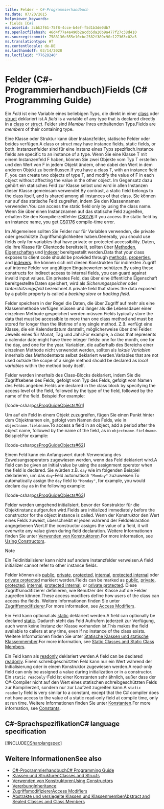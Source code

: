 ```yaml
---
title: Felder – C#-Programmierhandbuch
ms.date: 07/20/2015
helpviewer_keywords:
- fields [C#]
ms.assetid: 3cbb2f61-75f8-4cce-b4ef-f5d1b3de0db7
ms.openlocfilehash: 46d4f77a4a490b2acdb5da20b9a477f27c38d410
ms.sourcegitcommit: 7588136e355e10cbc2582f389c90c127363c02a5
ms.translationtype: HT
ms.contentlocale: de-DE
ms.lasthandoff: 03/14/2020
ms.locfileid: "77628240"
---
```

# <a name="fields-c-programming-guide"></a><span data-ttu-id="d9b7d-102">Felder (C#-Programmierhandbuch)</span><span class="sxs-lookup"><span data-stu-id="d9b7d-102">Fields (C# Programming Guide)</span></span>

<span data-ttu-id="d9b7d-103">Ein *Feld* ist eine Variable eines beliebigen Typs, die direkt in einer [class](../../language-reference/keywords/class.md) oder [struct](../../language-reference/builtin-types/struct.md) deklariert ist.</span><span class="sxs-lookup"><span data-stu-id="d9b7d-103">A *field* is a variable of any type that is declared directly in a [class](../../language-reference/keywords/class.md) or [struct](../../language-reference/builtin-types/struct.md).</span></span> <span data-ttu-id="d9b7d-104">Felder sind *Member* Ihres enthaltenden Typs.</span><span class="sxs-lookup"><span data-stu-id="d9b7d-104">Fields are *members* of their containing type.</span></span>

<span data-ttu-id="d9b7d-105">Eine Klasse oder Struktur kann über Instanzfelder, statische Felder oder beides verfügen.</span><span class="sxs-lookup"><span data-stu-id="d9b7d-105">A class or struct may have instance fields, static fields, or both.</span></span> <span data-ttu-id="d9b7d-106">Instanzenfelder sind für eine Instanz eines Typs spezifisch.</span><span class="sxs-lookup"><span data-stu-id="d9b7d-106">Instance fields are specific to an instance of a type.</span></span> <span data-ttu-id="d9b7d-107">Wenn Sie eine Klasse T mit einem Instanzenfeld F haben, können Sie zwei Objekte vom Typ T erstellen und den Wert von F in jedem Objekt ändern, ohne dabei den Wert in dem anderen Objekt zu beeinflussen.</span><span class="sxs-lookup"><span data-stu-id="d9b7d-107">If you have a class T, with an instance field F, you can create two objects of type T, and modify the value of F in each object without affecting the value in the other object.</span></span> <span data-ttu-id="d9b7d-108">Im Gegensatz dazu gehört ein statisches Feld zur Klasse selbst und wird in allen Instanzen dieser Klasse gemeinsam verwendet.</span><span class="sxs-lookup"><span data-stu-id="d9b7d-108">By contrast, a static field belongs to the class itself, and is shared among all instances of that class.</span></span> <span data-ttu-id="d9b7d-109">Sie können nur auf das statische Feld zugreifen, indem Sie den Klassennamen verwenden.</span><span class="sxs-lookup"><span data-stu-id="d9b7d-109">You can access the static field only by using the class name.</span></span> <span data-ttu-id="d9b7d-110">Wenn Sie über einen Instanznamen auf das statische Feld zugreifen, erhalten Sie den Kompilierzeitfehler [CS0176](../../misc/cs0176.md).</span><span class="sxs-lookup"><span data-stu-id="d9b7d-110">If you access the static field by an instance name, you get [CS0176](../../misc/cs0176.md) compile-time error.</span></span>

<span data-ttu-id="d9b7d-111">Im Allgemeinen sollten Sie Felder nur für Variablen verwenden, die private oder geschützte Zugriffsmöglichkeiten haben.</span><span class="sxs-lookup"><span data-stu-id="d9b7d-111">Generally, you should use fields only for variables that have private or protected accessibility.</span></span> <span data-ttu-id="d9b7d-112">Daten, die Ihre Klasse für Clientcode bereitstellt, sollten über [Methoden](./methods.md), [Eigenschaften](./properties.md) und [Indexer](../indexers/index.md) bereitgestellt werden.</span><span class="sxs-lookup"><span data-stu-id="d9b7d-112">Data that your class exposes to client code should be provided through [methods](./methods.md), [properties](./properties.md), and [indexers](../indexers/index.md).</span></span> <span data-ttu-id="d9b7d-113">Sie können sich mit diesen Konstrukten für indirekten Zugriff auf interne Felder vor ungültigen Eingabewerten schützen.</span><span class="sxs-lookup"><span data-stu-id="d9b7d-113">By using these constructs for indirect access to internal fields, you can guard against invalid input values.</span></span> <span data-ttu-id="d9b7d-114">Ein privates Feld, das über eine öffentliche Eigenschaft bereitgestellte Daten speichert, wird als *Sicherungsspeicher* oder *Unterstützungsfeld* bezeichnet.</span><span class="sxs-lookup"><span data-stu-id="d9b7d-114">A private field that stores the data exposed by a public property is called a *backing store* or *backing field*.</span></span>

<span data-ttu-id="d9b7d-115">Felder speichern in der Regel die Daten, die über Zugriff auf mehr als eine Klassenmethode verfügen müssen und länger als die Lebensdauer einer einzelnen Methode gespeichert werden müssen.</span><span class="sxs-lookup"><span data-stu-id="d9b7d-115">Fields typically store the data that must be accessible to more than one class method and must be stored for longer than the lifetime of any single method.</span></span> <span data-ttu-id="d9b7d-116">Z.B. verfügt eine Klasse, die ein Kalenderdatum darstellt, möglicherweise über drei Felder: Jeweils eines für Monat, Tag und Jahr.</span><span class="sxs-lookup"><span data-stu-id="d9b7d-116">For example, a class that represents a calendar date might have three integer fields: one for the month, one for the day, and one for the year.</span></span> <span data-ttu-id="d9b7d-117">Variablen, die außerhalb des Bereichs einer einzelnen Methode nicht verwendet werden, sollten als *lokale Variablen* innerhalb des Methodentexts selbst deklariert werden.</span><span class="sxs-lookup"><span data-stu-id="d9b7d-117">Variables that are not used outside the scope of a single method should be declared as *local variables* within the method body itself.</span></span>

<span data-ttu-id="d9b7d-118">Felder werden innerhalb des Class-Blocks deklariert, indem Sie die Zugriffsebene des Felds, gefolgt vom Typ des Felds, gefolgt vom Namen des Felds angeben.</span><span class="sxs-lookup"><span data-stu-id="d9b7d-118">Fields are declared in the class block by specifying the access level of the field, followed by the type of the field, followed by the name of the field.</span></span> <span data-ttu-id="d9b7d-119">Beispiel:</span><span class="sxs-lookup"><span data-stu-id="d9b7d-119">For example:</span></span>

[!code-csharp[csProgGuideObjects#61](~/samples/snippets/csharp/VS_Snippets_VBCSharp/csProgGuideObjects/CS/Objects.cs#61)]

<span data-ttu-id="d9b7d-120">Um auf ein Feld in einem Objekt zuzugreifen, fügen Sie einen Punkt hinter dem Objektnamen ein, gefolgt vom Namen des Felds, wie in `objectname.fieldname`.</span><span class="sxs-lookup"><span data-stu-id="d9b7d-120">To access a field in an object, add a period after the object name, followed by the name of the field, as in `objectname.fieldname`.</span></span> <span data-ttu-id="d9b7d-121">Beispiel:</span><span class="sxs-lookup"><span data-stu-id="d9b7d-121">For example:</span></span>

[!code-csharp[csProgGuideObjects#62](~/samples/snippets/csharp/VS_Snippets_VBCSharp/csProgGuideObjects/CS/Objects.cs#62)]

<span data-ttu-id="d9b7d-122">Einem Feld kann ein Anfangswert durch Verwendung des Zuweisungsoperators zugewiesen werden, wenn das Feld deklariert wird.</span><span class="sxs-lookup"><span data-stu-id="d9b7d-122">A field can be given an initial value by using the assignment operator when the field is declared.</span></span> <span data-ttu-id="d9b7d-123">Sie würden z.B. `day` wie im folgenden Beispiel deklarieren, um das `day`-Feld automatisch `"Monday"` zuzuweisen:</span><span class="sxs-lookup"><span data-stu-id="d9b7d-123">To automatically assign the `day` field to `"Monday"`, for example, you would declare `day` as in the following example:</span></span>

[!code-csharp[csProgGuideObjects#63](~/samples/snippets/csharp/VS_Snippets_VBCSharp/csProgGuideObjects/CS/Objects.cs#63)]

<span data-ttu-id="d9b7d-124">Felder werden umgehend initialisiert, bevor der Konstruktor für die Objektinstanz aufgerufen wird.</span><span class="sxs-lookup"><span data-stu-id="d9b7d-124">Fields are initialized immediately before the constructor for the object instance is called.</span></span> <span data-ttu-id="d9b7d-125">Wenn der Konstruktor den Wert eines Felds zuweist, überschreibt er jeden während der Felddeklaration angegebenen Wert.</span><span class="sxs-lookup"><span data-stu-id="d9b7d-125">If the constructor assigns the value of a field, it will overwrite any value given during field declaration.</span></span> <span data-ttu-id="d9b7d-126">Weitere Informationen finden Sie unter [Verwenden von Konstruktoren](./using-constructors.md).</span><span class="sxs-lookup"><span data-stu-id="d9b7d-126">For more information, see [Using Constructors](./using-constructors.md).</span></span>

> [!NOTE]
> <span data-ttu-id="d9b7d-127">Ein Feldinitialisierer kann nicht auf andere Instanzfelder verweisen.</span><span class="sxs-lookup"><span data-stu-id="d9b7d-127">A field initializer cannot refer to other instance fields.</span></span>

<span data-ttu-id="d9b7d-128">Felder können als [public](../../language-reference/keywords/public.md), [private](../../language-reference/keywords/private.md), [protected](../../language-reference/keywords/protected.md), [internal](../../language-reference/keywords/internal.md), [protected internal](../../language-reference/keywords/protected-internal.md) oder [private protected](../../language-reference/keywords/private-protected.md) markiert werden.</span><span class="sxs-lookup"><span data-stu-id="d9b7d-128">Fields can be marked as [public](../../language-reference/keywords/public.md), [private](../../language-reference/keywords/private.md), [protected](../../language-reference/keywords/protected.md), [internal](../../language-reference/keywords/internal.md), [protected internal](../../language-reference/keywords/protected-internal.md), or [private protected](../../language-reference/keywords/private-protected.md).</span></span> <span data-ttu-id="d9b7d-129">Diese Zugriffsmodifizierer definieren, wie Benutzer der Klasse auf die Felder zugreifen können.</span><span class="sxs-lookup"><span data-stu-id="d9b7d-129">These access modifiers define how users of the class can access the fields.</span></span> <span data-ttu-id="d9b7d-130">Weitere Informationen finden Sie unter [Zugriffsmodifizierer](./access-modifiers.md).</span><span class="sxs-lookup"><span data-stu-id="d9b7d-130">For more information, see [Access Modifiers](./access-modifiers.md).</span></span>

<span data-ttu-id="d9b7d-131">Ein Feld kann optional als [static](../../language-reference/keywords/static.md) deklariert werden.</span><span class="sxs-lookup"><span data-stu-id="d9b7d-131">A field can optionally be declared [static](../../language-reference/keywords/static.md).</span></span> <span data-ttu-id="d9b7d-132">Dadurch steht das Feld Aufrufern jederzeit zur Verfügung, auch wenn keine Instanz der Klasse vorhanden ist.</span><span class="sxs-lookup"><span data-stu-id="d9b7d-132">This makes the field available to callers at any time, even if no instance of the class exists.</span></span> <span data-ttu-id="d9b7d-133">Weitere Informationen finden Sie unter [Statische Klassen und statische Klassenmember](./static-classes-and-static-class-members.md).</span><span class="sxs-lookup"><span data-stu-id="d9b7d-133">For more information, see [Static Classes and Static Class Members](./static-classes-and-static-class-members.md).</span></span>

<span data-ttu-id="d9b7d-134">Ein Feld kann als [readonly](../../language-reference/keywords/readonly.md) deklariert werden.</span><span class="sxs-lookup"><span data-stu-id="d9b7d-134">A field can be declared [readonly](../../language-reference/keywords/readonly.md).</span></span> <span data-ttu-id="d9b7d-135">Einem schreibgeschützten Feld kann nur ein Wert während der Initialisierung oder in einem Konstruktor zugewiesen werden.</span><span class="sxs-lookup"><span data-stu-id="d9b7d-135">A read-only field can only be assigned a value during initialization or in a constructor.</span></span> <span data-ttu-id="d9b7d-136">Ein `static readonly`-Feld ist einer Konstanten sehr ähnlich, außer dass der C#-Compiler nicht auf den Wert eines statischen schreibgeschützten Felds zur Kompilierzeit, sondern nur zur Laufzeit zugreifen kann.</span><span class="sxs-lookup"><span data-stu-id="d9b7d-136">A `static readonly` field is very similar to a constant, except that the C# compiler does not have access to the value of a static read-only field at compile time, only at run time.</span></span> <span data-ttu-id="d9b7d-137">Weitere Informationen finden Sie unter [Konstanten](./constants.md).</span><span class="sxs-lookup"><span data-stu-id="d9b7d-137">For more information, see [Constants](./constants.md).</span></span>

## <a name="c-language-specification"></a><span data-ttu-id="d9b7d-138">C#-Sprachspezifikation</span><span class="sxs-lookup"><span data-stu-id="d9b7d-138">C# language specification</span></span>

[!INCLUDE[CSharplangspec](~/includes/csharplangspec-md.md)]

## <a name="see-also"></a><span data-ttu-id="d9b7d-139">Weitere Informationen</span><span class="sxs-lookup"><span data-stu-id="d9b7d-139">See also</span></span>

- [<span data-ttu-id="d9b7d-140">C#-Programmierhandbuch</span><span class="sxs-lookup"><span data-stu-id="d9b7d-140">C# Programming Guide</span></span>](../index.md)
- [<span data-ttu-id="d9b7d-141">Klassen und Strukturen</span><span class="sxs-lookup"><span data-stu-id="d9b7d-141">Classes and Structs</span></span>](./index.md)
- [<span data-ttu-id="d9b7d-142">Verwenden von Konstruktoren</span><span class="sxs-lookup"><span data-stu-id="d9b7d-142">Using Constructors</span></span>](./using-constructors.md)
- [<span data-ttu-id="d9b7d-143">Vererbung</span><span class="sxs-lookup"><span data-stu-id="d9b7d-143">Inheritance</span></span>](./inheritance.md)
- [<span data-ttu-id="d9b7d-144">Zugriffsmodifizierer</span><span class="sxs-lookup"><span data-stu-id="d9b7d-144">Access Modifiers</span></span>](./access-modifiers.md)
- [<span data-ttu-id="d9b7d-145">Abstrakte und versiegelte Klassen und Klassenmember</span><span class="sxs-lookup"><span data-stu-id="d9b7d-145">Abstract and Sealed Classes and Class Members</span></span>](./abstract-and-sealed-classes-and-class-members.md)
